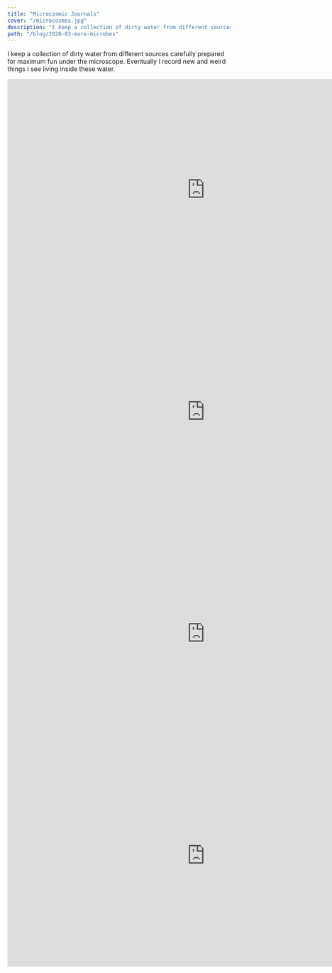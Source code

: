 ```yaml
---
title: "Microcosmic Journals"
cover: "/microcosmos.jpg"
description: "I keep a collection of dirty water from different sources carefully prepared for maximum fun under the microscope. Eventually I record new and weird things I see living inside these water."
path: "/blog/2020-03-more-microbes"
---
```


I keep a collection of dirty water from different sources carefully prepared for maximum fun under the microscope. Eventually I record new and weird things I see living inside these water.

<iframe width="890" height="500" src="https://www.youtube-nocookie.com/embed/Z1O6gP7AFkM" frameborder="0" allow="accelerometer; autoplay; encrypted-media; gyroscope; picture-in-picture" allowfullscreen></iframe>

<iframe width="890" height="500" src="https://www.youtube-nocookie.com/embed/505ivct0ljU" frameborder="0" allow="accelerometer; autoplay; encrypted-media; gyroscope; picture-in-picture" allowfullscreen></iframe>

<iframe width="890" height="500" src="https://www.youtube-nocookie.com/embed/tTbQzkPqQ-E" frameborder="0" allow="accelerometer; autoplay; encrypted-media; gyroscope; picture-in-picture" allowfullscreen></iframe>

<iframe width="890" height="500" src="https://www.youtube-nocookie.com/embed/J698pvX7fbw?start=2" frameborder="0" allow="accelerometer; autoplay; encrypted-media; gyroscope; picture-in-picture" allowfullscreen></iframe>

